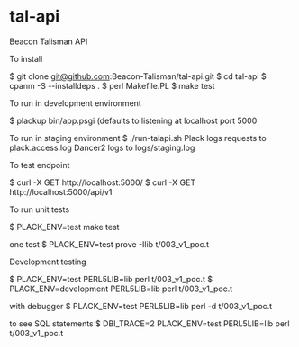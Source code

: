 # tal-api
Beacon Talisman API

To install

$ git clone git@github.com:Beacon-Talisman/tal-api.git
$ cd tal-api
$ cpanm -S --installdeps .
$ perl Makefile.PL
$ make test

To run in development environment

$ plackup bin/app.psgi
(defaults to listening at localhost port 5000

To run in staging environment
$ ./run-talapi.sh
Plack logs requests to plack.access.log
Dancer2 logs to logs/staging.log

To test endpoint

$ curl -X GET http://localhost:5000/
$ curl -X GET http://localhost:5000/api/v1

To run unit tests

$  PLACK_ENV=test make test

one test
$ PLACK_ENV=test prove -Ilib t/003_v1_poc.t

Development testing

$ PLACK_ENV=test PERL5LIB=lib perl t/003_v1_poc.t
$ PLACK_ENV=development PERL5LIB=lib perl t/003_v1_poc.t

with debugger
$ PLACK_ENV=test PERL5LIB=lib perl -d t/003_v1_poc.t

to see SQL statements
$ DBI_TRACE=2 PLACK_ENV=test PERL5LIB=lib perl t/003_v1_poc.t
